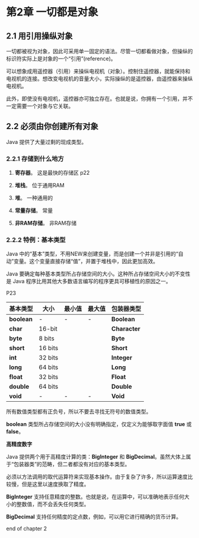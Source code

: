 # 第2章  一切都是对象

## 2.1 用引用操纵对象

一切都被视为对象，因此可采用单一固定的语法。尽管一切都<font face="楷体">看做</font>对象，但操纵的标识符实际上是对象的一个“引用”(reference)。

可以想象成用遥控器（引用）来操纵电视机（对象）。控制住遥控器，就能保持和电视机的连接。想改变电视机的音量大小，实际操纵的是遥控器，由遥控器来操纵电视机。

此外，即使没有电视机，遥控器亦可独立存在。也就是说，你拥有一个引用，并不一定需要一个对象与它关联。

## 2.2 必须由你创建所有对象

Java 提供了大量过剩的现成类型。

### 2.2.1 存储到什么地方

1. **寄存器**。 这是最快的存储区 p22

2. **堆栈**。 位于通用RAM

3. **堆**。 一种通用的

4. **常量存储**。 常量

5. **非RAM存储**。 非RAM存储


### 2.2.2 特例：基本类型

Java 中的“基本”类型，不用NEW来创建变量，而是创建一个<font face="楷体">并非是引用</font>的“自动”变量。这个变量直接存储“值”，并置于堆栈中，因此更加高效。

Java 要确定每种基本类型所占存储空间的大小。这种所占存储空间大小的不变性是 Java 程序比用其他大多数语言编写的程序更具可移植性的原因之一。

P23

| 基本类型 | 大小 | 最小值 | 最大值 | 包装器类型 |
|---|---|---|---|---|
|**boolean**|-|-|-|**Boolean**|
|**char**|16-bit|||**Character**|
|**byte**|8 bits|||**Byte**|
|**short**|16 bits|||**Short**|
|**int**|32 bits|||**Integer**|
|**long**|64 bits|||**Long**|
|**float**|32 bits|||**Float**|
|**double**|64 bits|||**Double**|
|**void**|-|-|-|**Void**|

所有数值类型都有正负号，所以不要去寻找无符号的数值类型。

**boolean** 类型所占存储空间的大小没有明确指定，仅定义为能够取字面值 **true** 或 **false**。

**高精度数字**

Java 提供两个用于高精度计算的类：**BigInteger** 和 **BigDecimal**。虽然大体上属于“包装器类”的范畴，但二者都没有对应的基本类型。

必须以方法调用的取代运算符来实现基本操作。由于复杂了许多，所以运算速度比较慢，但是这里以速度换取了精度。

**BigInteger** 支持任意精度的整数。也就是说，在运算中，可以准确地表示任何大小的整数值，而不会丢失任何类型。

**BigDecimal** 支持任何精度的定点数，例如，可以用它进行精确的货币计算。




























end of chapter 2
